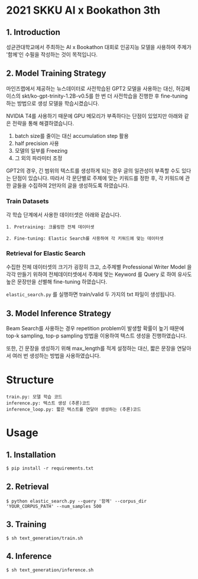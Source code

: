 # 2021 SKKU AI x Bookathon 3th
## 1. Introduction
성균관대학교에서 주최하는 AI x Bookathon 대회로 인공지능 모델을 사용하여 주제가 '함께'인 수필을 작성하는 것이 목적입니다. 

## 2. Model Training Strategy
마인즈랩에서 제공하는 뉴스데이터로 사전학습된 GPT2 모델을 사용하는 대신, 허깅페이스의 skt/ko-gpt-trinity-1.2B-v0.5를 한 번 더 사전학습을 진행한 후 fine-tuning 하는 방법으로 생성 모델을 학습시켰습니다.

NVIDIA T4를 사용하기 때문에 GPU 메모리가 부족하다는 단점이 있었지만 아래와 같은 전략을 통해 해결하였습니다.  
1. batch size를 줄이는 대신 accumulation step 활용
2. half precision 사용
3. 모델의 일부를 Freezing
4. 그 외의 파라미터 조정


GPT2의 경우, 긴 범위의 텍스트를 생성하게 되는 경우 글의 일관성이 부족할 수도 있다는 단점이 있습니다. 따라서 각 문단별로 주제에 맞는 키워드를 정한 후, 각 키워드에 관한 글들을 수집하여 2만자의 글을 생성하도록 하였습니다. 

### Train Datasets
각 학습 단계에서 사용한 데이터셋은 아래와 같습니다. 
```
1. Pretraining: 크롤링한 전체 데이터셋

2. Fine-tuning: Elastic Search를 사용하여 각 키워드에 맞는 데이터셋
```

### Retrieval for Elastic Search
수집한 전체 데이터셋의 크기가 굉장히 크고, 소주제별 Professional Writer Model 을 각각 만들기 위하여 전체데이터셋에서 주제에 맞는 Keyword 를 Query 로 하여 유사도 높은 문장만을 선별해 fine-tuning 하였습니다.

`elastic_search.py` 를 실행하면 train/valid 두 가지의 txt 파일이 생성됩니다.

## 3. Model Inference Strategy
Beam Search를 사용하는 경우 repetition problem이 발생할 확률이 높기 때문에 top-k sampling, top-p sampling 방법을 이용하여 텍스트 생성을 진행하였습니다. 

또한, 긴 문장을 생성하기 위해 max_length를 적게 설정하는 대신, 짧은 문장을 연달아서 여러 번 생성하는 방법을 사용하였습니다. 



# Structure
```
train.py: 모델 학습 코드
inference.py: 텍스트 생성 (추론)코드
inference_loop.py: 짧은 텍스트를 연달아 생성하는 (추론)코드
```

# Usage
## 1. Installation
```
$ pip install -r requirements.txt
```

## 2. Retrieval
```
$ python elastic_search.py --query '함께' --corpus_dir 'YOUR_CORPUS_PATH' --num_samples 500
```
## 3. Training
```
$ sh text_generation/train.sh
```

## 4. Inference
```
$ sh text_generation/inference.sh
```

